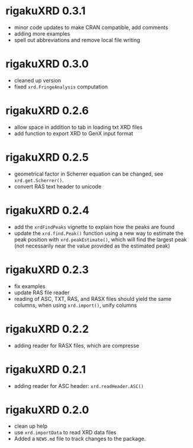 # rigakuXRD 0.3.1

* minor code updates to make CRAN compatible, add comments
* adding more examples
* spell out abbreviations and remove local file writing

# rigakuXRD 0.3.0

* cleaned up version
* fixed `xrd.FringeAnalysis` computation

# rigakuXRD 0.2.6

* allow space in addition to tab in loading txt XRD files
* add function to export XRD to GenX input format

# rigakuXRD 0.2.5

* geometrical factor in Scherrer equation can be changed, see `xrd.get.Scherrer()`.
* convert RAS text header to unicode

# rigakuXRD 0.2.4

* add the `xrdFindPeaks` vignette to explain how the peaks are found
* update the `xrd.find.Peak()` function using a new way to estimate the peak position with `xrd.peakEstimate()`, which will find the largest peak (not necessarily near the value provided as the estimated peak)

# rigakuXRD 0.2.3

* fix examples
* update RAS file reader
* reading of ASC, TXT, RAS, and RASX files should yield the same columns, when using `xrd.import()`, unify columns

# rigakuXRD 0.2.2

* adding reader for RASX files, which are compresse

# rigakuXRD 0.2.1

* adding reader for ASC header: `xrd.readHeader.ASC()`

# rigakuXRD 0.2.0

* clean up help
* use `xrd.importData` to read XRD data files
* Added a `NEWS.md` file to track changes to the package.
